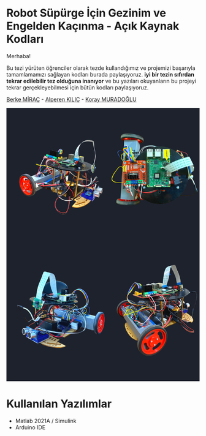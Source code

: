 ﻿# Robot Süpürge İçin Gezinim ve Engelden Kaçınma - Açık Kaynak Kodları


Merhaba!

Bu tezi yürüten öğrenciler olarak tezde kullandığımız ve projemizi başarıyla tamamlamamızı sağlayan kodları burada paylaşıyoruz. **iyi bir tezin sıfırdan tekrar edilebilir tez olduğuna inanıyor** ve bu yazıları okuyanların bu projeyi tekrar gerçekleyebilmesi için bütün kodları paylaşıyoruz.

[Berke MİRAÇ](https://www.linkedin.com/in/berkemirac/) - [Alperen KILIÇ](https://www.linkedin.com/in/alperenkilic/) - [Koray MURADOĞLU](https://www.linkedin.com/in/koraymuradoglu/)

![enter image description here](https://raw.githubusercontent.com/alperenkilic/robot-supurge-icin-gezinim-ve-engelden-kacinma/main/robot-gorsel.png)

# Kullanılan Yazılımlar

 - Matlab 2021A / Simulink
 - Arduino IDE
